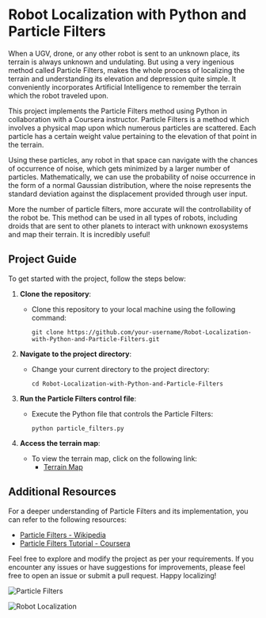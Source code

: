 # Robot Localization with Python and Particle Filters

When a UGV, drone, or any other robot is sent to an unknown place, its terrain is always unknown and undulating. But using a very ingenious method called Particle Filters, makes the whole process of localizing the terrain and understanding its elevation and depression quite simple. It conveniently incorporates Artificial Intelligence to remember the terrain which the robot traveled upon. 

This project implements the Particle Filters method using Python in collaboration with a Coursera instructor. Particle Filters is a method which involves a physical map upon which numerous particles are scattered. Each particle has a certain weight value pertaining to the elevation of that point in the terrain. 

Using these particles, any robot in that space can navigate with the chances of occurrence of noise, which gets minimized by a larger number of particles. Mathematically, we can use the probability of noise occurrence in the form of a normal Gaussian distribution, where the noise represents the standard deviation against the displacement provided through user input. 

More the number of particle filters, more accurate will the controllability of the robot be. This method can be used in all types of robots, including droids that are sent to other planets to interact with unknown exosystems and map their terrain. It is incredibly useful!

## Project Guide

To get started with the project, follow the steps below:

1. **Clone the repository**:
   - Clone this repository to your local machine using the following command:
     ```
     git clone https://github.com/your-username/Robot-Localization-with-Python-and-Particle-Filters.git
     ```

2. **Navigate to the project directory**:
   - Change your current directory to the project directory:
     ```
     cd Robot-Localization-with-Python-and-Particle-Filters
     ```

3. **Run the Particle Filters control file**:
   - Execute the Python file that controls the Particle Filters:
     ```
     python particle_filters.py
     ```

4. **Access the terrain map**:
   - To view the terrain map, click on the following link:
     - [Terrain Map](https://example.com/terrain_map.png)

## Additional Resources

For a deeper understanding of Particle Filters and its implementation, you can refer to the following resources:

- [Particle Filters - Wikipedia](https://en.wikipedia.org/wiki/Particle_filter)
- [Particle Filters Tutorial - Coursera](https://www.coursera.org/learn/robotics-perception)

Feel free to explore and modify the project as per your requirements. If you encounter any issues or have suggestions for improvements, please feel free to open an issue or submit a pull request. Happy localizing!

![Particle Filters]([https://example.com/images/particle_filters.png](https://www.google.co.in/url?sa=i&url=https%3A%2F%2Fwww.flickr.com%2Fphotos%2Felsie%2F16836483658&psig=AOvVaw3E6WXbK1beJddibcbA1di8&ust=1686463079506000&source=images&cd=vfe&ved=0CBEQjRxqFwoTCIDPveqCuP8CFQAAAAAdAAAAABAD))

![Robot Localization](https://example.com/images/robot_localization.png)
